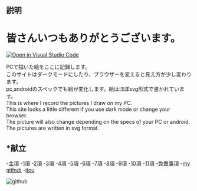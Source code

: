 ## 説明

# 皆さんいつもありがとうございます。

[![Open in Visual Studio Code](https://img.shields.io/static/v1?logo=visualstudiocode&label=&message=Open%20in%20Visual%20Studio%20Code&labelColor=2c2c32&color=007acc&logoColor=007acc)](https://open.vscode.dev/itou332/pine)


PCで描いた絵をここに記録します。<br>
このサイトはダークモードにしたり、ブラウザーを変えると見え方が少し変わります。<br> 
pc,androidのスペックでも絵が変化します。絵はほぼsvg形式で書かれています。<br>
This is where I record the pictures I draw on my PC.<br>
This site looks a little different if you use dark mode or change your browser.<br>
The picture will also change depending on the specs of your PC or android. The pictures are written in svg format.


## *献立
-<a href="https://itou332.github.io/top_page/">主項</a>
-<a href="https://itou332.github.io/">1項</a>
-<a href="https://itou332.github.io/itou332a.github.io/">2項</a>
-<a href="https://itou332.github.io/diary">3項</a>
-<a href="https://itou332.github.io/today/">4項</a>
-<a href="https://itou332.github.io/challenge/">5項</a>
-<a href="https://itou332.github.io/nontitle/">6項</a>
-<a href="https://itou332.github.io/elaboration/">7項</a>
-<a href="https://itou332.github.io/analog/">8項</a>
-<a href="https://itou332.github.io/culture/">9項</a>
-<a href="https://itou332.github.io/walk/">10項</a>
-<a href="https://itou332.github.io/pine/">11項</a>
-<a href="https://itou332.github.io/Privacy-policy/">免責事項</a>
-<a href="https://github.com/itou332">my github</a>
-<a href="http://itou33good.starfree.jp/">itou</a>

![github](https://user-images.githubusercontent.com/86036169/175470317-bd618e83-686c-40ca-ae5e-29bce2736220.png)
